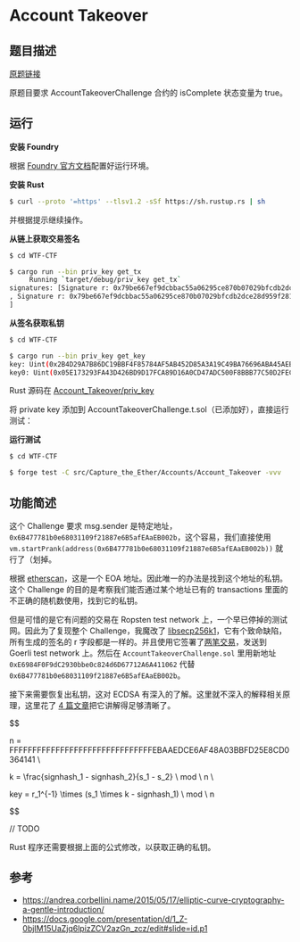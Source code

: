 # Account Takeover

## 题目描述

[原题链接](https://capturetheether.com/challenges/accounts/account-takeover/)

原题目要求 AccountTakeoverChallenge 合约的 isComplete 状态变量为 true。

## 运行

**安装 Foundry**

根据 [Foundry 官方文档](https://getfoundry.sh/)配置好运行环境。

**安装 Rust**
```sh
$ curl --proto '=https' --tlsv1.2 -sSf https://sh.rustup.rs | sh
```
并根据提示继续操作。

**从链上获取交易签名**

```sh
$ cd WTF-CTF

$ cargo run --bin priv_key get_tx
     Running `target/debug/priv_key get_tx`
signatures: [Signature r: 0x79be667ef9dcbbac55a06295ce870b07029bfcdb2dce28d959f2815b16f81798 s: 0x6be76413a3d3ba49034be459bf55f7a026164de3baf534630aad3b1db9026744 v: 45 hash: 0x89cdf07d31fa0f2ad08362754e1cc7b555002b1838d423c176c686862d021693
, Signature r: 0x79be667ef9dcbbac55a06295ce870b07029bfcdb2dce28d959f2815b16f81798 s: 0x1e118d52b5ecb3065325ab19b46bae6deda51e5a10a3171470b05fa4f5e45207 v: 46 hash: 0xffd4ff16d839a1db7a11d301da5b21a5fbf39bc11c847885bb3b4a504e519e89
]
```

**从签名获取私钥**

```sh
$ cd WTF-CTF

$ cargo run --bin priv_key get_key
key: Uint(0x2B4D29A7B86DC19BBF4F85784AF5AB452D85A3A19C49BA76696ABA45AEB9A520)
key0: Uint(0x05E173293FA43D426BD9D17FCA89D16A0CD47ADC500F8BBB77C50D2FEC1474AE)
```
Rust 源码在 [Account_Takeover/priv_key](./priv_key/)

将 private key 添加到 AccountTakeoverChallenge.t.sol（已添加好），直接运行测试：

**运行测试**

```sh
$ cd WTF-CTF

$ forge test -C src/Capture_the_Ether/Accounts/Account_Takeover -vvv
```

## 功能简述

这个 Challenge 要求 msg.sender 是特定地址，`0x6B477781b0e68031109f21887e6B5afEAaEB002b`，这个容易，我们直接使用 `vm.startPrank(address(0x6B477781b0e68031109f21887e6B5afEAaEB002b))` 就行了（划掉。

根据 [etherscan](https://etherscan.io/address/0x6B477781b0e68031109f21887e6B5afEAaEB002b)，这是一个 EOA 地址。因此唯一的办法是找到这个地址的私钥。这个 Challenge 的目的是考察我们能否通过某个地址已有的 transactions 里面的不正确的随机数使用，找到它的私钥。

但是可惜的是它有问题的交易在 Ropsten test network 上，一个早已停掉的测试网。因此为了复现整个 Challenge，我魔改了 [libsecp256k1](https://github.com/flyq/libsecp256k1)，它有个致命缺陷，所有生成的签名的 r 字段都是一样的。并且使用它签署了[两笔交易](https://goerli.etherscan.io/address/0xe6984f0f9dc2930bbe0c824d6d67712a6a411062)，发送到 Goerli test network 上。然后在 `AccountTakeoverChallenge.sol` 里用新地址 `0xE6984F0F9dC2930bbe0c824d6D67712A6A411062` 代替 `0x6B477781b0e68031109f21887e6B5afEAaEB002b`。

接下来需要恢复出私钥，这对 ECDSA 有深入的了解。这里就不深入的解释相关原理，这里花了 [4 篇文章](https://andrea.corbellini.name/2015/05/17/elliptic-curve-cryptography-a-gentle-introduction/)把它讲解得足够清晰了。

$$

n = FFFFFFFFFFFFFFFFFFFFFFFFFFFFFFFEBAAEDCE6AF48A03BBFD25E8CD0364141 \\

k = \frac{signhash_1 - signhash_2}{s_1 - s_2} \ mod \ n \\ 

key = r_1^{-1} \times (s_1 \times k - signhash_1) \ mod \ n

$$

// TODO

Rust 程序还需要根据上面的公式修改，以获取正确的私钥。

## 参考
* https://andrea.corbellini.name/2015/05/17/elliptic-curve-cryptography-a-gentle-introduction/
* https://docs.google.com/presentation/d/1_Z-0bjIM15UaZjq6lpizZCV2azGn_zcz/edit#slide=id.p1


